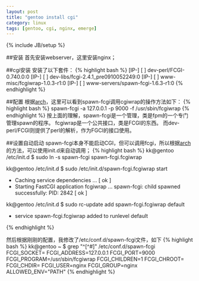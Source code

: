 ```yaml
---
layout: post
title: "gentoo install cgi"
category: linux
tags: [gentoo, cgi, nginx, emerge]
---
```

{% include JB/setup %}

##安装
首先安装webserver，这里安装nginx；

##cgi安装
安装了以下套件：
{% highlight bash %}
 [IP-] [  ] dev-perl/FCGI-0.740.0:0
 [IP-] [  ] dev-libs/fcgi-2.4.1_pre0910052249:0
 [IP-] [  ] www-misc/fcgiwrap-1.0.3-r1:0
 [IP-] [  ] www-servers/spawn-fcgi-1.6.3-r1:0
{% endhighlight %}

##配置
根据[arch](https://wiki.archlinux.org/index.php/nginx)，这里可以看到spawn-fcgi调用cgiwrap的操作方法如下：
{% highlight bash %}
spawn-fcgi -a 127.0.0.1 -p 9000 -f /usr/sbin/fcgiwrap
{% endhighlight %}
按上面的理解，spawn-fcgi是一个管理，类是fpm的一个专门管理spawn的程序。
fcgiwrap是一个公共接口，类是FCGI的东西。
而dev-perl/FCGI则提供了perl的解析，作为FGCI的接口使用。

##设置自动启动
spawn-fcgi本身不能启动CGI，但可以调用fcgi，所以根据[arch](https://wiki.archlinux.org/index.php/nginx)的方法，可以使用init.d来自动调用；
{% highlight bash %}
kk@gentoo /etc/init.d $ sudo ln -s spawn-fcgi spawn-fcgi.fcgiwrap

kk@gentoo /etc/init.d $ sudo /etc/init.d/spawn-fcgi.fcgiwrap start
* Caching service dependencies ...                                     [ ok ]
* Starting FastCGI application fcgiwrap ...
spawn-fcgi: child spawned successfully: PID: 2842                      [ ok ]

kk@gentoo /etc/init.d $ sudo rc-update add spawn-fcgi.fcgiwrap default
* service spawn-fcgi.fcgiwrap added to runlevel default

{% endhighlight %}

然后根据刚刚的配置，我修改了/etc/conf.d/spawn-fcgi文件，如下
{% highlight bash %}
kk@gentoo ~ $ grep "^[^#]" /etc/conf.d/spawn-fcgi
FCGI_SOCKET=
FCGI_ADDRESS=127.0.0.1
FCGI_PORT=9000
FCGI_PROGRAM=/usr/sbin/fcgiwrap
FCGI_CHILDREN=1
FCGI_CHROOT=
FCGI_CHDIR=
FCGI_USER=nginx
FCGI_GROUP=nginx
ALLOWED_ENV="PATH"
{% endhighlight %}
